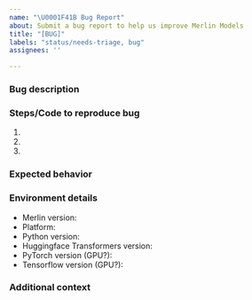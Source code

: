 ```yaml
---
name: "\U0001F41B Bug Report"
about: Submit a bug report to help us improve Merlin Models
title: "[BUG]"
labels: "status/needs-triage, bug"
assignees: ''

---
```


### Bug description
<!-- A clear and concise description of what the bug is. -->

### Steps/Code to reproduce bug
<!-- Follow this guide http://matthewrocklin.com/blog/work/2018/02/28/minimal-bug-reports to craft a minimal bug report. This helps us reproduce the issue you're having and resolve the issue more quickly. -->
1. 
2. 
3. 

### Expected behavior
<!-- A clear and concise description of what you expected to happen. -->

### Environment details
- Merlin version: 
- Platform:
- Python version:
- Huggingface Transformers version:
- PyTorch version (GPU?):
- Tensorflow version (GPU?):

### Additional context
<!-- Add any other context about the problem here. -->

